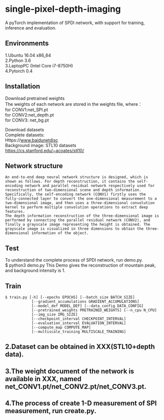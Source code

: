 # single-pixel-depth-imaging
A pyTorch implementation of SPDI network, with support for training, inference and evaluation.

## Environments
1.Ubuntu 16.04 x86_64 <br>
2.Python 3.6 <br>
3.LaptopPC (Intel Core i7-8750H) <br>
4.Pytorch 0.4 <br>


## Installation
Download pretrained weights <br>
    The weights of each network are stored in the weights file, where： <br>
    for CONV1:net_SPI.pt  <br>
    for CONV2:net_depth.pt <br>
    for CONV3: net_bg.pt <br>

Download datasets <br>
    Complete datasets: <br>
    Https://www.baidunetdisc <br>
    Background image: STL10 datasets <br>
    https://cs.stanford.edu/~acoates/stl10/ <br>
  
## Network structure
    An end-to-end deep neural network structure is designed, which is shown as follows. For depth reconstruction, it contains the self-encoding network and parallel residual network respectively used for reconstruction of two-dimensional scene and depth information. Specifically, the self-encoding network (CONV1) firstly uses the fully-connected layer to convert the one-dimensional measurement to a two-dimensional image, and then uses a three-dimensional convolution kernel to perform multiple convolution operations to extract deep features. 
    The depth information reconstruction of the three-dimensional image is performed by connecting the parallel residual network (CONV2), and finally a grayscale image representing the height is obtained. The grayscale image is visualized in three dimensions to obtain the three-dimensional information of the object.
  
## Test 
To understand the complete process of SPDI network, run demo.py. <br>
    $ python3 demo.py 
This Demo gives the reconstruction of mountain peak, and background intensity is 1. <br>

## Train
    $ train.py [-h] [--epochs EPOCHS] [--batch_size BATCH_SIZE]
                [--gradient_accumulations GRADIENT_ACCUMULATIONS]
                [--model_def MODEL_DEF] [--data_config DATA_CONFIG]
                [--pretrained_weights PRETRAINED_WEIGHTS] [--n_cpu N_CPU]
                [--img_size IMG_SIZE]
                [--checkpoint_interval CHECKPOINT_INTERVAL]
                [--evaluation_interval EVALUATION_INTERVAL]
                [--compute_map COMPUTE_MAP]
                [--multiscale_training MULTISCALE_TRAINING]



## 2.Dataset can be obtained in XXX(STL10+depth data).

## 3.The weight document of the network is available in XXX, named net_CONV1.pt/net_CONV2.pt/net_CONV3.pt.

## 4.The process of create 1-D measurement of SPI measurement, run create.py.
